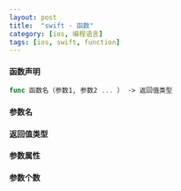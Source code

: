 ```yaml
---
layout: post
title:  "swift - 函数"
category: [ios, 编程语言]
tags: [ios, swift, function]
---
```


#### 函数声明

```swift
func 函数名（参数1, 参数2 ... ） -> 返回值类型
```

#### 参数名

#### 返回值类型

#### 参数属性

#### 参数个数

